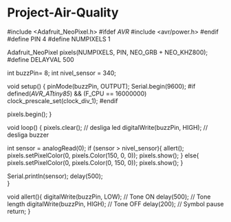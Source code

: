 # Project-Air-Quality
#include <Adafruit_NeoPixel.h>
#ifdef _AVR_
  #include <avr/power.h>
#endif
#define PIN        4
#define NUMPIXELS 1

Adafruit_NeoPixel pixels(NUMPIXELS, PIN, NEO_GRB + NEO_KHZ800);
#define DELAYVAL 500

int buzzPin= 8;
int nivel_sensor = 340;

void setup() {
  pinMode(buzzPin, OUTPUT);
  Serial.begin(9600);
  #if defined(_AVR_ATtiny85_) && (F_CPU == 16000000)
    clock_prescale_set(clock_div_1);
  #endif

  pixels.begin();
}

void loop() {
  pixels.clear(); // desliga led
  digitalWrite(buzzPin, HIGH); // desliga buzzer
 
  int sensor = analogRead(0);
  if (sensor > nivel_sensor){
    allert();
    pixels.setPixelColor(0, pixels.Color(150, 0, 0));
    pixels.show();
  } else{
    pixels.setPixelColor(0, pixels.Color(0, 150, 0));
    pixels.show();
  }    

  Serial.println(sensor);
  delay(500);  
}

void allert(){
  digitalWrite(buzzPin, LOW); // Tone ON
  delay(500); // Tone length
  digitalWrite(buzzPin, HIGH); // Tone OFF
  delay(200); // Symbol pause
  return;
}
